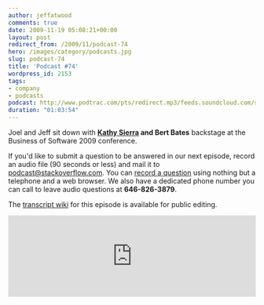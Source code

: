 ```yaml
---
author: jeffatwood
comments: true
date: 2009-11-19 05:08:21+00:00
layout: post
redirect_from: /2009/11/podcast-74
hero: /images/category/podcasts.jpg
slug: podcast-74
title: 'Podcast #74'
wordpress_id: 2153
tags:
- company
- podcasts
podcast: http://www.podtrac.com/pts/redirect.mp3/feeds.soundcloud.com/stream/14376766-stack-exchange-stack-overflow-podcast-3.mp3
duration: "01:03:54"
---
```


Joel and Jeff sit down with **[Kathy Sierra](http://en.wikipedia.org/wiki/Kathy_Sierra) and Bert Bates** backstage at the Business of Software 2009 conference.




If you'd like to submit a question to be answered in our next episode, record an audio file (90 seconds or less) and mail it to [podcast@stackoverflow.com](mailto:podcast@stackoverflow.com). You can [record a question](http://blog.stackoverflow.com/index.php/2008/05/recording-podcast-questions-using-your-telephone/) using nothing but a telephone and a web browser. We also have a dedicated phone number you can call to leave audio questions at **646-826-3879**. 




The [transcript wiki](https://stackoverflow.fogbugz.com/default.asp?W29098) for this episode is available for public editing. 

<iframe width="100%" height="166" scrolling="no" frameborder="no" src="https://w.soundcloud.com/player/?url=https%3A//api.soundcloud.com/tracks/14376766&amp;color=ff5500&amp;auto_play=false&amp;hide_related=false&amp;show_comments=true&amp;show_user=true&amp;show_reposts=false"></iframe>
